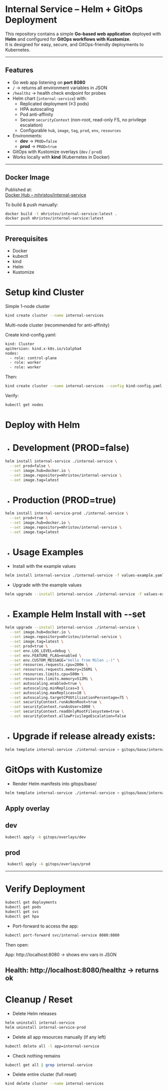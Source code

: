 # Internal Service – Helm + GitOps Deployment

This repository contains a simple **Go-based web application** deployed with **Helm** and configured for **GitOps workflows with Kustomize**.  
It is designed for easy, secure, and GitOps-friendly deployments to Kubernetes.

---

##  Features

- Go web app listening on **port 8080**
- `/` → returns all environment variables in JSON
- `/healthz` → health check endpoint for probes
- Helm chart (`internal-service`) with:
  - Replicated deployment (≥3 pods)
  - HPA autoscaling
  - Pod anti-affinity
  - Secure `securityContext` (non-root, read-only FS, no privilege escalation)
  - Configurable `hub`, `image`, `tag`, `prod`, `env`, `resources`
- Environments:
  - **dev** → `PROD=false`
  - **prod** → `PROD=true`
- GitOps with Kustomize overlays (`dev` / `prod`)
- Works locally with **kind** (Kubernetes in Docker)

---

##  Docker Image

Published at:  
 [Docker Hub – mhristov/internal-service](https://hub.docker.com/r/mhristov/internal-service)

To build & push manually:
```bash
docker build -t mhristov/internal-service:latest .
docker push mhristov/internal-service:latest
```

---


## Prerequisites

- Docker
- kubectl
- kind
- Helm
- Kustomize

# Setup kind Cluster
Simple 1-node cluster
```bash
kind create cluster --name internal-services
```
Multi-node cluster (recommended for anti-affinity)

Create kind-config.yaml:
```bash
kind: Cluster
apiVersion: kind.x-k8s.io/v1alpha4
nodes:
  - role: control-plane
  - role: worker
  - role: worker
```

Then:
```bash
kind create cluster --name internal-services --config kind-config.yaml
```

Verify:
```bash
kubectl get nodes
```
# Deploy with Helm
- # Development (PROD=false)
```bash
helm install internal-service ./internal-service \
  --set prod=false \
  --set image.hub=docker.io \
  --set image.repository=mhristov/internal-service \
  --set image.tag=latest
```
- # Production (PROD=true)
```bash
helm install internal-service-prod ./internal-service \
  --set prod=true \
  --set image.hub=docker.io \
  --set image.repository=mhristov/internal-service \
  --set image.tag=latest
```
- #  Usage Examples
- Install with the example values
```bash
helm install internal-service ./internal-service -f values-example.yaml
```
- Upgrade with the example values
```bash
helm upgrade --install internal-service ./internal-service -f values-example.yaml
```
- # Example Helm Install with --set
```bash
helm upgrade --install internal-service ./internal-service \
  --set image.hub=docker.io \
  --set image.repository=mhristov/internal-service \
  --set image.tag=latest \
  --set prod=true \
  --set env.LOG_LEVEL=debug \
  --set env.FEATURE_FLAG=enabled \
  --set env.CUSTOM_MESSAGE="Hello from Milen ;-)" \
  --set resources.requests.cpu=200m \
  --set resources.requests.memory=256Mi \
  --set resources.limits.cpu=500m \
  --set resources.limits.memory=512Mi \
  --set autoscaling.enabled=true \
  --set autoscaling.minReplicas=3 \
  --set autoscaling.maxReplicas=10 \
  --set autoscaling.targetCPUUtilizationPercentage=75 \
  --set securityContext.runAsNonRoot=true \
  --set securityContext.runAsUser=1000 \
  --set securityContext.readOnlyRootFilesystem=true \
  --set securityContext.allowPrivilegeEscalation=false
```

- # Upgrade if release already exists:
```bash
helm template internal-service ./internal-service > gitops/base/internal-service.yaml
```
# GitOps with Kustomize
- Render Helm manifests into gitops/base/
```bash
helm template internal-service ./internal-service > gitops/base/internal-service.yaml
```
## Apply overlay
  ## dev
```bash
kubectl apply -k gitops/overlays/dev
```
  ## prod
```bash
 kubectl apply -k gitops/overlays/prod
```
---
#  Verify Deployment
```bash 
kubectl get deployments
kubectl get pods
kubectl get svc
kubectl get hpa
```
- Port-forward to access the app:
```bash
kubectl port-forward svc/internal-service 8080:8080
```
Then open:

App: http://localhost:8080
 → shows env vars in JSON

Health: http://localhost:8080/healthz
 → returns ok
 ---
 # Cleanup / Reset
 - Delete Helm releases
 ```bash
helm uninstall internal-service
helm uninstall internal-service-prod
```
- Delete all app resources manually (if any left)
```bash
kubectl delete all -l app=internal-service
```
- Check nothing remains
```bash
kubectl get all | grep internal-service
```
- Delete entire cluster (full reset)
```bash
kind delete cluster --name internal-services
```
